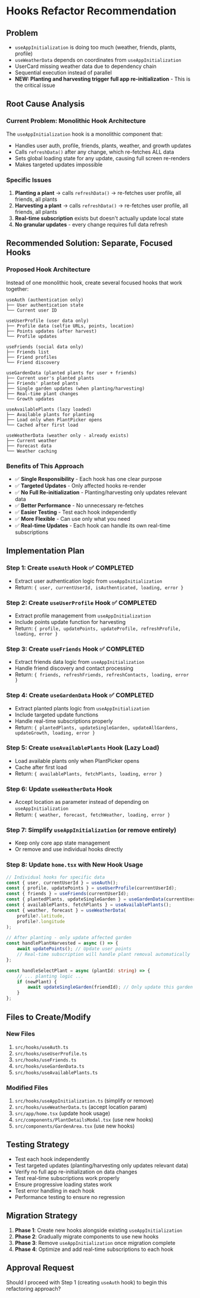 # Hooks Refactor Recommendation

## Problem

- `useAppInitialization` is doing too much (weather, friends, plants, profile)
- `useWeatherData` depends on coordinates from `useAppInitialization`
- UserCard missing weather data due to dependency chain
- Sequential execution instead of parallel
- **NEW: Planting and harvesting trigger full app re-initialization** - This is the critical issue

## Root Cause Analysis

### Current Problem: Monolithic Hook Architecture

The `useAppInitialization` hook is a monolithic component that:

- Handles user auth, profile, friends, plants, weather, and growth updates
- Calls `refreshData()` after any change, which re-fetches ALL data
- Sets global loading state for any update, causing full screen re-renders
- Makes targeted updates impossible

### Specific Issues

1. **Planting a plant** → calls `refreshData()` → re-fetches user profile, all friends, all plants
2. **Harvesting a plant** → calls `refreshData()` → re-fetches user profile, all friends, all plants
3. **Real-time subscription** exists but doesn't actually update local state
4. **No granular updates** - every change requires full data refresh

## Recommended Solution: Separate, Focused Hooks

### Proposed Hook Architecture

Instead of one monolithic hook, create several focused hooks that work together:

```
useAuth (authentication only)
├── User authentication state
└── Current user ID

useUserProfile (user data only)
├── Profile data (selfie URLs, points, location)
├── Points updates (after harvest)
└── Profile updates

useFriends (social data only)
├── Friends list
├── Friend profiles
└── Friend discovery

useGardenData (planted plants for user + friends)
├── Current user's planted plants
├── Friends' planted plants
├── Single garden updates (when planting/harvesting)
├── Real-time plant changes
└── Growth updates

useAvailablePlants (lazy loaded)
├── Available plants for planting
├── Load only when PlantPicker opens
└── Cached after first load

useWeatherData (weather only - already exists)
├── Current weather
├── Forecast data
└── Weather caching
```

### Benefits of This Approach

- ✅ **Single Responsibility** - Each hook has one clear purpose
- ✅ **Targeted Updates** - Only affected hooks re-render
- ✅ **No Full Re-initialization** - Planting/harvesting only updates relevant data
- ✅ **Better Performance** - No unnecessary re-fetches
- ✅ **Easier Testing** - Test each hook independently
- ✅ **More Flexible** - Can use only what you need
- ✅ **Real-time Updates** - Each hook can handle its own real-time subscriptions

## Implementation Plan

### Step 1: Create `useAuth` Hook ✅ COMPLETED

- Extract user authentication logic from `useAppInitialization`
- Return: `{ user, currentUserId, isAuthenticated, loading, error }`

### Step 2: Create `useUserProfile` Hook ✅ COMPLETED

- Extract profile management from `useAppInitialization`
- Include points update function for harvesting
- Return: `{ profile, updatePoints, updateProfile, refreshProfile, loading, error }`

### Step 3: Create `useFriends` Hook ✅ COMPLETED

- Extract friends data logic from `useAppInitialization`
- Handle friend discovery and contact processing
- Return: `{ friends, refreshFriends, refreshContacts, loading, error }`

### Step 4: Create `useGardenData` Hook ✅ COMPLETED

- Extract planted plants logic from `useAppInitialization`
- Include targeted update functions
- Handle real-time subscriptions properly
- Return: `{ plantedPlants, updateSingleGarden, updateAllGardens, updateGrowth, loading, error }`

### Step 5: Create `useAvailablePlants` Hook (Lazy Load)

- Load available plants only when PlantPicker opens
- Cache after first load
- Return: `{ availablePlants, fetchPlants, loading, error }`

### Step 6: Update `useWeatherData` Hook

- Accept location as parameter instead of depending on `useAppInitialization`
- Return: `{ weather, forecast, fetchWeather, loading, error }`

### Step 7: Simplify `useAppInitialization` (or remove entirely)

- Keep only core app state management
- Or remove and use individual hooks directly

### Step 8: Update `home.tsx` with New Hook Usage

```typescript
// Individual hooks for specific data
const { user, currentUserId } = useAuth();
const { profile, updatePoints } = useUserProfile(currentUserId);
const { friends } = useFriends(currentUserId);
const { plantedPlants, updateSingleGarden } = useGardenData(currentUserId);
const { availablePlants, fetchPlants } = useAvailablePlants();
const { weather, forecast } = useWeatherData(
    profile?.latitude,
    profile?.longitude
);

// After planting - only update affected garden
const handlePlantHarvested = async () => {
    await updatePoints(); // Update user points
    // Real-time subscription will handle plant removal automatically
};

const handleSelectPlant = async (plantId: string) => {
    // ... planting logic ...
    if (newPlant) {
        await updateSingleGarden(friendId); // Only update this garden
    }
};
```

## Files to Create/Modify

### New Files

1. `src/hooks/useAuth.ts`
2. `src/hooks/useUserProfile.ts`
3. `src/hooks/useFriends.ts`
4. `src/hooks/useGardenData.ts`
5. `src/hooks/useAvailablePlants.ts`

### Modified Files

1. `src/hooks/useAppInitialization.ts` (simplify or remove)
2. `src/hooks/useWeatherData.ts` (accept location param)
3. `src/app/home.tsx` (update hook usage)
4. `src/components/PlantDetailsModal.tsx` (use new hooks)
5. `src/components/GardenArea.tsx` (use new hooks)

## Testing Strategy

- Test each hook independently
- Test targeted updates (planting/harvesting only updates relevant data)
- Verify no full app re-initialization on data changes
- Test real-time subscriptions work properly
- Ensure progressive loading states work
- Test error handling in each hook
- Performance testing to ensure no regression

## Migration Strategy

1. **Phase 1**: Create new hooks alongside existing `useAppInitialization`
2. **Phase 2**: Gradually migrate components to use new hooks
3. **Phase 3**: Remove `useAppInitialization` once migration complete
4. **Phase 4**: Optimize and add real-time subscriptions to each hook

## Approval Request

Should I proceed with Step 1 (creating `useAuth` hook) to begin this refactoring approach?

